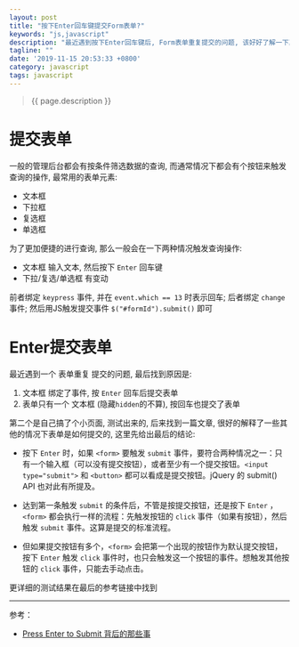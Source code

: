 ```yaml
---
layout: post
title: "按下Enter回车键提交Form表单?"
keywords: "js,javascript"
description: "最近遇到按下Enter回车键后, Form表单重复提交的问题, 该好好了解一下其中的机制了..."
tagline: ""
date: '2019-11-15 20:53:33 +0800'
category: javascript
tags: javascript
---
```

> {{ page.description }}

# 提交表单

一般的管理后台都会有按条件筛选数据的查询, 而通常情况下都会有个按钮来触发查询的操作, 最常用的表单元素:
- 文本框
- 下拉框
- 复选框
- 单选框

为了更加便捷的进行查询, 那么一般会在一下两种情况触发查询操作:
- 文本框 输入文本, 然后按下 `Enter` 回车键
- 下拉/复选/单选框 有变动

前者绑定 `keypress` 事件, 并在 `event.which == 13` 时表示回车; 后者绑定 `change` 事件; 然后用JS触发提交事件 `$("#formId").submit()` 即可


# Enter提交表单

最近遇到一个 表单重复 提交的问题, 最后找到原因是:
1. 文本框 绑定了事件, 按 `Enter` 回车后提交表单
2. 表单只有一个 文本框 (隐藏`hidden`的不算), 按回车也提交了表单

第二个是自己搞了个小页面, 测试出来的, 后来找到一篇文章, 很好的解释了一些其他的情况下表单是如何提交的, 这里先给出最后的结论:

- 按下 `Enter` 时，如果 `<form>` 要触发 `submit` 事件，要符合两种情况之一：只有一个输入框（可以没有提交按钮），或者至少有一个提交按钮。`<input type="submit">` 和 `<button>` 都可以看成是提交按钮。jQuery 的 submit() API 也对此有所提及。

- 达到第一条触发 `submit` 的条件后，不管是按提交按钮，还是按下 `Enter` ，`<form>` 都会执行一样的流程：先触发按钮的 `click` 事件（如果有按钮），然后触发 `submit` 事件。这算是提交的标准流程。

- 但如果提交按钮有多个，`<form>` 会把第一个出现的按钮作为默认提交按钮，按下 `Enter` 触发 `click` 事件时，也只会触发这一个按钮的事件。想触发其他按钮的 `click` 事件，只能去手动点击。

更详细的测试结果在最后的参考链接中找到


---
参考：
- [Press Enter to Submit 背后的那些事](http://david-chen-blog.logdown.com/posts/177766-how-forms-submit-when-pressing-enter)

